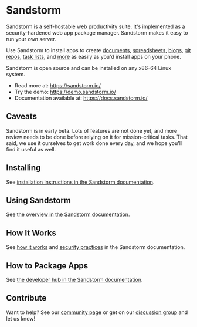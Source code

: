 # Sandstorm

Sandstorm is a self-hostable web productivity suite. It's implemented as a security-hardened web app package manager. Sandstorm makes it easy to run your own server.

Use Sandstorm to install apps to create [documents](https://apps.sandstorm.io/app/h37dm17aa89yrd8zuqpdn36p6zntumtv08fjpu8a8zrte7q1cn60),
[spreadsheets](https://apps.sandstorm.io/app/a0n6hwm32zjsrzes8gnjg734dh6jwt7x83xdgytspe761pe2asw0), [blogs](https://apps.sandstorm.io/app/aax9j672p6z8n7nyupzvj2nmumeqd4upa0f7mgu8gprwmy53x04h),
[git repos](https://apps.sandstorm.io/app/zx9d3pt0fjh4uqrprjftgpqfwgzp6y2ena6098ug3ctv37uv6kfh), [task lists](https://apps.sandstorm.io/app/m86q05rdvj14yvn78ghaxynqz7u2svw6rnttptxx49g1785cdv1h), and
[more](https://apps.sandstorm.io/) as easily as you'd install apps on your
phone.

Sandstorm is open source and can be installed on any x86-64 Linux
system.

* Read more at: https://sandstorm.io/
* Try the demo: https://demo.sandstorm.io/
* Documentation available at: https://docs.sandstorm.io/

## Caveats

Sandstorm is in early beta. Lots of features are not done yet, and more review
needs to be done before relying on it for mission-critical tasks.
That said, we use it ourselves to get work done every day, and we hope you'll
find it useful as well.

## Installing

See [installation instructions in the Sandstorm documentation](https://docs.sandstorm.io/en/latest/install/).

## Using Sandstorm

See [the overview in the Sandstorm documentation](https://docs.sandstorm.io/en/latest/overview/).

## How It Works

See [how it works](https://sandstorm.io/how-it-works) and [security practices](https://docs.sandstorm.io/en/latest/using/security-practices/) in the Sandstorm documentation.

## How to Package Apps

See [the developer hub in the Sandstorm documentation](https://docs.sandstorm.io/en/latest/developing/).

## Contribute

Want to help?  See our [community page](https://sandstorm.io/community) or get on our [discussion group](https://groups.google.com/group/sandstorm-dev) and let us know!

